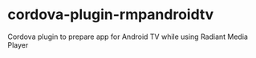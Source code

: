 # cordova-plugin-rmpandroidtv
 Cordova plugin to prepare app for Android TV while using Radiant Media Player

